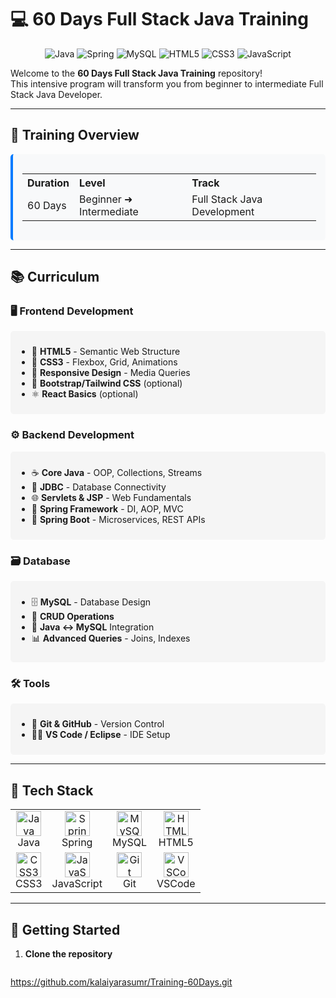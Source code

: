 # 💻 60 Days Full Stack Java Training

<div align="center">
  <img src="https://img.shields.io/badge/Java-ED8B00?style=for-the-badge&logo=openjdk&logoColor=white" alt="Java">
  <img src="https://img.shields.io/badge/Spring-6DB33F?style=for-the-badge&logo=spring&logoColor=white" alt="Spring">
  <img src="https://img.shields.io/badge/MySQL-005C84?style=for-the-badge&logo=mysql&logoColor=white" alt="MySQL">
  <img src="https://img.shields.io/badge/HTML5-E34F26?style=for-the-badge&logo=html5&logoColor=white" alt="HTML5">
  <img src="https://img.shields.io/badge/CSS3-1572B6?style=for-the-badge&logo=css3&logoColor=white" alt="CSS3">
  <img src="https://img.shields.io/badge/JavaScript-323330?style=for-the-badge&logo=javascript&logoColor=F7DF1E" alt="JavaScript">
</div>

Welcome to the **60 Days Full Stack Java Training** repository!  
This intensive program will transform you from beginner to intermediate Full Stack Java Developer.

---

## 📅 Training Overview

<div style="background: #f8f9fa; padding: 15px; border-radius: 5px; border-left: 4px solid #007bff;">
  <table>
    <tr>
      <th style="text-align: left;">Duration</th>
      <th style="text-align: left;">Level</th>
      <th style="text-align: left;">Track</th>
    </tr>
    <tr>
      <td>60 Days</td>
      <td>Beginner ➜ Intermediate</td>
      <td>Full Stack Java Development</td>
    </tr>
  </table>
</div>

---

## 📚 Curriculum

### 🖥️ Frontend Development
<div style="background: #f5f5f5; padding: 10px; border-radius: 5px; margin: 10px 0;">
  <ul>
    <li>🎨 <strong>HTML5</strong> - Semantic Web Structure</li>
    <li>🎨 <strong>CSS3</strong> - Flexbox, Grid, Animations</li>
    <li>📱 <strong>Responsive Design</strong> - Media Queries</li>
    <li>🧩 <strong>Bootstrap/Tailwind CSS</strong> (optional)</li>
    <li>⚛️ <strong>React Basics</strong> (optional)</li>
  </ul>
</div>

### ⚙️ Backend Development
<div style="background: #f5f5f5; padding: 10px; border-radius: 5px; margin: 10px 0;">
  <ul>
    <li>☕ <strong>Core Java</strong> - OOP, Collections, Streams</li>
    <li>🔌 <strong>JDBC</strong> - Database Connectivity</li>
    <li>🌐 <strong>Servlets & JSP</strong> - Web Fundamentals</li>
    <li>🌱 <strong>Spring Framework</strong> - DI, AOP, MVC</li>
    <li>🚀 <strong>Spring Boot</strong> - Microservices, REST APIs</li>
  </ul>
</div>

### 🗃️ Database
<div style="background: #f5f5f5; padding: 10px; border-radius: 5px; margin: 10px 0;">
  <ul>
    <li>🗄️ <strong>MySQL</strong> - Database Design</li>
    <li>🔁 <strong>CRUD Operations</strong></li>
    <li>🔗 <strong>Java ↔️ MySQL</strong> Integration</li>
    <li>📊 <strong>Advanced Queries</strong> - Joins, Indexes</li>
  </ul>
</div>

### 🛠️ Tools 
<div style="background: #f5f5f5; padding: 10px; border-radius: 5px; margin: 10px 0;">
  <ul>
    <li>🔄 <strong>Git & GitHub</strong> - Version Control</li>
    <li>🧑‍💻 <strong>VS Code / Eclipse</strong> - IDE Setup</li>
  </ul>
</div>

---

## 🧰 Tech Stack

<div align="center">
  <table>
    <tr>
      <td align="center">
        <img src="https://cdn.jsdelivr.net/gh/devicons/devicon/icons/java/java-original.svg" width="40" height="40" alt="Java" />
        <br>Java
      </td>
      <td align="center">
        <img src="https://cdn.jsdelivr.net/gh/devicons/devicon/icons/spring/spring-original.svg" width="40" height="40" alt="Spring" />
        <br>Spring
      </td>
      <td align="center">
        <img src="https://cdn.jsdelivr.net/gh/devicons/devicon/icons/mysql/mysql-original.svg" width="40" height="40" alt="MySQL" />
        <br>MySQL
      </td>
      <td align="center">
        <img src="https://cdn.jsdelivr.net/gh/devicons/devicon/icons/html5/html5-original.svg" width="40" height="40" alt="HTML5" />
        <br>HTML5
      </td>
    </tr>
    <tr>
      <td align="center">
        <img src="https://cdn.jsdelivr.net/gh/devicons/devicon/icons/css3/css3-original.svg" width="40" height="40" alt="CSS3" />
        <br>CSS3
      </td>
      <td align="center">
        <img src="https://cdn.jsdelivr.net/gh/devicons/devicon/icons/javascript/javascript-original.svg" width="40" height="40" alt="JavaScript" />
        <br>JavaScript
      </td>
      <td align="center">
        <img src="https://cdn.jsdelivr.net/gh/devicons/devicon/icons/git/git-original.svg" width="40" height="40" alt="Git" />
        <br>Git
      </td>
      <td align="center">
        <img src="https://cdn.jsdelivr.net/gh/devicons/devicon/icons/vscode/vscode-original.svg" width="40" height="40" alt="VSCode" />
        <br>VSCode
      </td>
    </tr>
  </table>
</div>

---

## 🚀 Getting Started

1. **Clone the repository**
   ```bash
  https://github.com/kalaiyarasumr/Training-60Days.git
